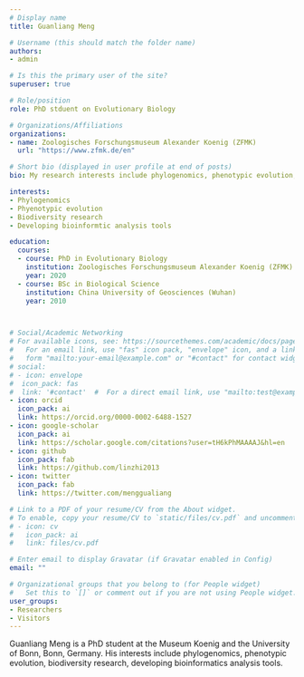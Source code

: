 ```yaml
---
# Display name
title: Guanliang Meng

# Username (this should match the folder name)
authors:
- admin

# Is this the primary user of the site?
superuser: true

# Role/position
role: PhD stduent on Evolutionary Biology

# Organizations/Affiliations
organizations:
- name: Zoologisches Forschungsmuseum Alexander Koenig (ZFMK)
  url: "https://www.zfmk.de/en"

# Short bio (displayed in user profile at end of posts)
bio: My research interests include phylogenomics, phenotypic evolution, biodiversity research, developing bioinformatics analysis tools.

interests:
- Phylogenomics
- Phyenotypic evolution
- Biodiversity research
- Developing bioinformtic analysis tools

education:
  courses:
  - course: PhD in Evolutionary Biology
    institution: Zoologisches Forschungsmuseum Alexander Koenig (ZFMK) & University of Bonn
    year: 2020
  - course: BSc in Biological Science
    institution: China University of Geosciences (Wuhan)
    year: 2010



# Social/Academic Networking
# For available icons, see: https://sourcethemes.com/academic/docs/page-builder/#icons
#   For an email link, use "fas" icon pack, "envelope" icon, and a link in the
#   form "mailto:your-email@example.com" or "#contact" for contact widget.
# social:
# - icon: envelope
#  icon_pack: fas
#  link: '#contact'  #  For a direct email link, use "mailto:test@example.org".
- icon: orcid
  icon_pack: ai
  link: https://orcid.org/0000-0002-6488-1527
- icon: google-scholar
  icon_pack: ai
  link: https://scholar.google.com/citations?user=tH6kPhMAAAAJ&hl=en
- icon: github
  icon_pack: fab
  link: https://github.com/linzhi2013
- icon: twitter
  icon_pack: fab
  link: https://twitter.com/menggualiang

# Link to a PDF of your resume/CV from the About widget.
# To enable, copy your resume/CV to `static/files/cv.pdf` and uncomment the lines below.
# - icon: cv
#   icon_pack: ai
#   link: files/cv.pdf

# Enter email to display Gravatar (if Gravatar enabled in Config)
email: ""

# Organizational groups that you belong to (for People widget)
#   Set this to `[]` or comment out if you are not using People widget.
user_groups:
- Researchers
- Visitors
---
```


Guanliang Meng is a PhD student at the Museum Koenig and the University of Bonn, Bonn, Germany. His interests include phylogenomics, phenotypic evolution, biodiversity research, developing bioinformatics analysis tools.

